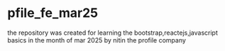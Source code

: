 # pfile_fe_mar25
the repository was created for learning the bootstrap,reactejs,javascript basics in the month of mar 2025  by nitin the profile company
